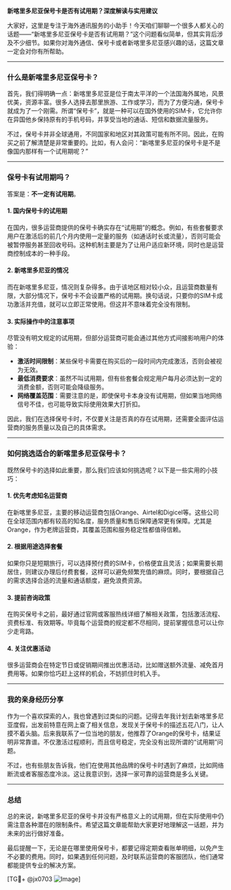 **新喀里多尼亚保号卡是否有试用期？深度解读与实用建议**

大家好，这里是专注于海外通讯服务的小助手！今天咱们聊聊一个很多人都关心的话题——“新喀里多尼亚保号卡是否有试用期？”这个问题看似简单，但其实背后涉及不少细节。如果你对海外通信、保号卡或者新喀里多尼亚感兴趣的话，这篇文章一定会对你有所帮助。

---

### 什么是新喀里多尼亚保号卡？

首先，我们得明确一点：新喀里多尼亚是位于南太平洋的一个法国海外属地，风景优美，资源丰富。很多人选择去那里旅游、工作或学习，而为了方便沟通，保号卡就成为了一个刚需。所谓“保号卡”，就是一种可以在国外使用的SIM卡，它允许你在异国他乡保持原有的手机号码，并享受当地的通话、短信和数据流量服务。

不过，保号卡并非全球通用，不同国家和地区对其政策可能有所不同。因此，在购买之前了解清楚是非常重要的。比如，有人会问：“新喀里多尼亚的保号卡是不是像国内那样有一个试用期呢？”

---

### 保号卡有试用期吗？

答案是：**不一定有试用期**。

#### 1. **国内保号卡的试用期**
在国内，很多运营商提供的保号卡确实存在“试用期”的概念。例如，有些套餐要求用户在激活后的前几个月内使用一定量的服务（如通话时长或流量），否则可能会被暂停服务甚至回收号码。这种机制主要是为了让用户适应新环境，同时也是运营商控制成本的一种手段。

#### 2. **新喀里多尼亚的情况**
而在新喀里多尼亚，情况则复杂得多。由于该地区相对较小众，且运营商数量有限，大部分情况下，保号卡不会设置严格的试用期。换句话说，只要你的SIM卡成功激活并充值，就可以立即正常使用。但这并不意味着完全没有限制。

#### 3. **实际操作中的注意事项**
尽管没有明文规定的试用期，但部分运营商可能会通过其他方式间接影响用户的体验：
- **激活时间限制**：某些保号卡需要在购买后的一段时间内完成激活，否则会被视为无效。
- **最低消费要求**：虽然不叫试用期，但有些套餐会规定用户每月必须达到一定的消费金额，否则可能会降级服务。
- **网络覆盖范围**：需要注意的是，即使保号卡本身没有试用期，但如果当地网络信号不佳，也可能导致实际使用效果大打折扣。

因此，我们在选择保号卡时，不仅要关注是否真的存在试用期，还需要全面评估运营商的服务质量以及自己的具体需求。

---

### 如何挑选适合的新喀里多尼亚保号卡？

既然保号卡的选择如此重要，那么我们应该如何挑选呢？以下是一些实用的小技巧：

#### 1. **优先考虑知名运营商**
在新喀里多尼亚，主要的移动运营商包括Orange、Airtel和Digicel等。这些公司在全球范围内都有较高的知名度，服务质量和售后保障通常更有保障。尤其是Orange，作为老牌运营商，其覆盖范围和服务稳定性都值得信赖。

#### 2. **根据用途选择套餐**
如果你只是短期旅行，可以选择预付费的SIM卡，价格便宜且灵活；如果需要长期居住，则建议办理后付费套餐，这样可以避免频繁充值的麻烦。同时，要根据自己的需求选择合适的流量和通话额度，避免浪费资源。

#### 3. **提前咨询政策**
在购买保号卡之前，最好通过官网或客服热线详细了解相关政策，包括激活流程、资费标准、有效期等。毕竟每个运营商的规定都不尽相同，提前掌握信息可以让你少走弯路。

#### 4. **关注优惠活动**
很多运营商会在特定节日或促销期间推出优惠活动，比如赠送额外流量、减免首月费用等。如果你恰巧赶上这样的机会，不妨抓住时机入手。

---

### 我的亲身经历分享

作为一个喜欢探索的人，我也曾遇到过类似的问题。记得去年我计划去新喀里多尼亚度假，出发前特意在网上查了相关信息，发现关于保号卡的描述五花八门，让人摸不着头脑。后来我联系了一位当地的朋友，他推荐了Orange的保号卡，结果证明非常靠谱。不仅激活过程顺利，而且信号稳定，完全没有出现所谓的“试用期”问题。

不过，也有些朋友告诉我，他们在使用其他品牌的保号卡时遇到了麻烦，比如网络断流或者客服态度冷淡。这让我意识到，选择一家可靠的运营商是多么关键。

---

### 总结

总的来说，新喀里多尼亚的保号卡并没有严格意义上的试用期，但在实际使用中仍需注意各种潜在的限制条件。希望这篇文章能帮助大家更好地理解这一话题，并为未来的出行做好准备。

最后提醒一下，无论是在哪里使用保号卡，都要记得定期查看账单明细，以免产生不必要的费用。同时，如果遇到任何问题，及时联系运营商的客服团队，他们通常都能提供专业的解决方案。

[TG💪+ @jx0703 ![Image](https://github.com/user-attachments/assets/dbca1d08-cadb-493c-b0ec-ad6f7a83f270)]